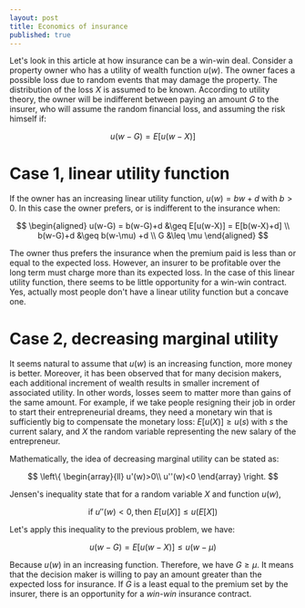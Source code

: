 ```yaml
---
layout: post
title: Economics of insurance
published: true
---
```

Let's look in this article at how insurance can be a win-win deal. Consider a property owner who has a utility of wealth function $u(w)$. The owner faces a possible loss due to random events that may damage the property. The distribution of the loss $X$ is assumed to be known. According to utility theory, the owner will be indifferent between paying an amount $G$ to the insurer, who will assume the random financial loss, and assuming the risk himself if:

$$ u(w-G) = E[u(w-X)]$$

# Case 1, linear utility function
If the owner has an increasing linear utility function, $u(w)=bw+d$ with $b>0$. In this case the owner prefers, or is indifferent to the insurance when:

$$
\begin{aligned}
u(w-G) = b(w-G)+d &\geq E[u(w-X)] = E[b(w-X)+d] \\
b(w-G)+d &\geq b(w-\mu) +d \\
G &\leq \mu
\end{aligned}
$$

The owner thus prefers the insurance when the premium paid is less than or equal to the expected loss. However, an insurer to be profitable over the long term must charge more than its expected loss. In the case of this linear utility function, there seems to be little opportunity for a win-win contract. Yes, actually most people don't have a linear utility function but a concave one.

# Case 2, decreasing marginal utility
It seems natural to assume that $u(w)$ is an increasing function, more money is better. Moreover, it has been observed that for many decision makers, each additional increment of wealth results in smaller increment of associated utility. In other words, losses seem to matter more than gains of the same amount.  For example, if we take people resigning their job in order to start their entrepreneurial dreams, they need a monetary win that is sufficiently big to compensate the monetary loss: $E[u(X)] \geq u(s)$ with $s$ the current salary, and $X$ the random variable representing the new salary of the entrepreneur. 

Mathematically, the idea of decreasing marginal utility can be stated as:

$$
\left\{
    \begin{array}{ll}
        u'(w)>0\\
        u''(w)<0
    \end{array}
\right.
$$

Jensen's inequality state that for a random variable $X$ and function $u(w)$,

$$ \text{if } u''(w)<0, \text{then } E[u(X)] \leq u(E[X])$$

Let's apply this inequality to the previous problem, we have:

$$ u(w-G) = E[u(w-X)] \leq u(w-\mu) $$

Because $u(w)$ in an increasing function. Therefore, we have $G\geq \mu$. It means that the decision maker is willing to pay an amount greater than the expected loss for insurance. If $G$ is a least equal to the premium set by the insurer, there is an opportunity for a *win-win* insurance contract.
